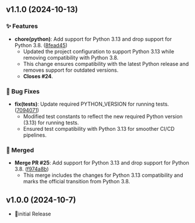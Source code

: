 ## v1.1.0 (2024-10-13)

### ✨ Features
- **chore(python)**: Add support for Python 3.13 and drop support for Python 3.8. ([8fead45](https://github.com/MEHRSHAD-MIRSHEKARY/api-response-shaper/commit/8fead45))
  - Updated the project configuration to support Python 3.13 while removing compatibility with Python 3.8.
  - This change ensures compatibility with the latest Python release and removes support for outdated versions.
  - **Closes #24**.

### 🐛 Bug Fixes
- **fix(tests)**: Update required PYTHON_VERSION for running tests. ([7094071](https://github.com/MEHRSHAD-MIRSHEKARY/api-response-shaper/commit/7094071))
  - Modified test constants to reflect the new required Python version (3.13) for running tests.
  - Ensured test compatibility with Python 3.13 for smoother CI/CD pipelines.

### 🔀 Merged
- **Merge PR #25**: Add support for Python 3.13 and drop support for Python 3.8. ([f974a8b](https://github.com/Lazarus-org/api-response-shaper/commit/f974a8b))
  - This merge includes the changes for Python 3.13 compatibility and marks the official transition from Python 3.8.

## v1.0.0 (2024-10-7)
- 🎉initial Release
